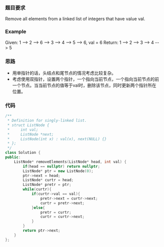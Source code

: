 ### 题目要求
Remove all elements from a linked list of integers that have value val.
### Example
Given: 1 --> 2 --> 6 --> 3 --> 4 --> 5 --> 6, val = 6
Return: 1 --> 2 --> 3 --> 4 --> 5
### 思路
- 用单指针的话，头结点和尾节点的情况考虑比较复杂。
- 考虑使用双指针，设置两个指针，一个指向当前节点，一个指向当前节点的前一个节点。当当前节点的值等于val时，删除该节点，同时更新两个指针所在位置。
### 代码
```c++
/**
 * Definition for singly-linked list.
 * struct ListNode {
 *     int val;
 *     ListNode *next;
 *     ListNode(int x) : val(x), next(NULL) {}
 * };
 */
class Solution {
public:
    ListNode* removeElements(ListNode* head, int val) {
        if(head == nullptr) return nullptr;
        ListNode* ptr = new ListNode(0);
        ptr->next = head;
        ListNode* curtr = head;
        ListNode* pretr = ptr;
        while(curtr){
            if(curtr->val == val){
                pretr->next = curtr->next;
                curtr = pretr->next;
            }else{
                pretr = curtr;
                curtr = curtr->next;
            }
        }
        return ptr->next;
    }
};